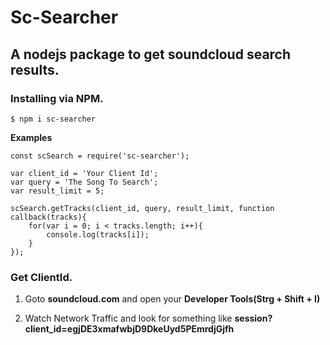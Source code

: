 # Sc-Searcher
## A nodejs package to get soundcloud search results.

### Installing via NPM.

```$ npm i sc-searcher```

**Examples**

    const scSearch = require('sc-searcher');

    var client_id = 'Your Client Id';
    var query = 'The Song To Search';
    var result_limit = 5;

    scSearch.getTracks(client_id, query, result_limit, function callback(tracks){
        for(var i = 0; i < tracks.length; i++){
            console.log(tracks[i]);
        }
    });


### Get ClientId.

1. Goto **soundcloud.com** and open your **Developer Tools(Strg + Shift + I)**

2. Watch Network Traffic and look for something like **session?client_id=egjDE3xmafwbjD9DkeUyd5PEmrdjGjfh**
